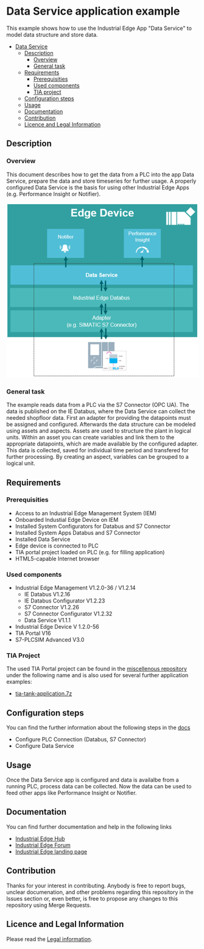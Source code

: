 # Data Service application example

This example shows how to use the Industrial Edge App "Data Service" to model data structure and store data.

- [Data Service](#data-service)
  - [Description](#description)
    - [Overview](#overview)
    - [General task](#general-task)
  - [Requirements](#requirements)
    - [Prerequisities](#prerequisities)
    - [Used components](#used-components)
    - [TIA project](#tia-project)
  - [Configuration steps](#configuration-steps)
  - [Usage](#usage)
  - [Documentation](#documentation)
  - [Contribution](#contribution)
  - [Licence and Legal Information](#licence-and-legal-information)


## Description

### Overview

This document describes how to get the data from a PLC into the app Data Service, prepare the data and store timeseries for further usage.
A properly configured Data Service is the basis for using other Industrial Edge Apps (e.g. Performance Insight or Notifier).

![overview](docs/graphics/Overview.PNG)

### General task

The example reads data from a PLC via the S7 Connector (OPC UA).
The data is published on the IE Databus, where the Data Service can collect the needed shopfloor data.
First an adapter for providing the datapoints must be assigned and configured.
Afterwards the data structure can be modeled using assets and aspects.
Assets are used to structure the plant in logical units.
Within an asset you can create variables and link them to the appropriate datapoints, which are made available by the configured adapter.
This data is collected, saved for individual time period and transfered for further processing.
By creating an aspect, variables can be grouped to a logical unit.

## Requirements

###  Prerequisities

- Access to an Industrial Edge Management System (IEM)
- Onboarded Industial Edge Device on IEM
- Installed System Configurators for Databus and S7 Connector
- Installed System Apps Databus and S7 Connector
- Installed Data Service
- Edge device is connected to PLC
- TIA portal project loaded on PLC (e.g. for filling application)
- HTML5-capable Internet browser

### Used components

- Industrial Edge Management V1.2.0-36 / V1.2.14
  - IE Databus V1.2.16
  - IE Databus Configurator V1.2.23
  - S7 Connector V1.2.26
  - S7 Connector Configurator V1.2.32
  - Data Service V1.1.1
- Industrial Edge Device V 1.2.0-56
- TIA Portal V16
- S7-PLCSIM Advanced V3.0

### TIA Project

The used TIA Portal project can be found in the [miscellenous repository](https://github.com/industrial-edge/miscellaneous/tree/main/tank%20application) under the following name and is also used for several further application examples:

- [tia-tank-application.7z](https://github.com/industrial-edge/miscellaneous/blob/main/tank%20application/tia-tank-application.7z)

## Configuration steps

You can find the further information about the following steps in the [docs](docs/Installation.md)
- Configure PLC Connection (Databus, S7 Connector)
- Configure Data Service

## Usage

Once the Data Service app is configured and data is availalbe from a running PLC, process data can be collected.
Now the data can be used to feed other apps like Performance Insight or Notifier.

## Documentation

You can find further documentation and help in the following links
  - [Industrial Edge Hub](https://iehub.eu1.edge.siemens.cloud/#/documentation)
  - [Industrial Edge Forum](https://www.siemens.com/industrial-edge-forum)
  - [Industrial Edge landing page](https://new.siemens.com/global/en/products/automation/topic-areas/industrial-edge/simatic-edge.html)
  
## Contribution

Thanks for your interest in contributing. Anybody is free to report bugs, unclear documenation, and other problems regarding this repository in the Issues section or, even better, is free to propose any changes to this repository using Merge Requests.

## Licence and Legal Information

Please read the [Legal information](LICENSE.md).
